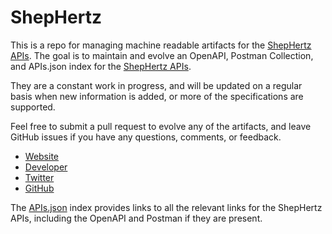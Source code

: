 # ShepHertzThis is a repo for managing machine readable artifacts for the [ShepHertz APIs](http://shephertz.com). The goal is to maintain and evolve an OpenAPI, Postman Collection, and APIs.json index for the [ShepHertz APIs](http://shephertz.com).They are a constant work in progress, and will be updated on a regular basis when new information is added, or more of the specifications are supported.Feel free to submit a pull request to evolve any of the artifacts, and leave GitHub issues if you have any questions, comments, or feedback.- [Website](http://shephertz.com)- [Developer](http://shephertz.com)- [Twitter](https://twitter.com/shephertz)- [GitHub](https://github.com/app42)The [APIs.json](https://github.com/api-evangelist/shephertz/blob/master/apis.json) index provides links to all the relevant links for the ShepHertz APIs, including the OpenAPI and Postman if they are present.